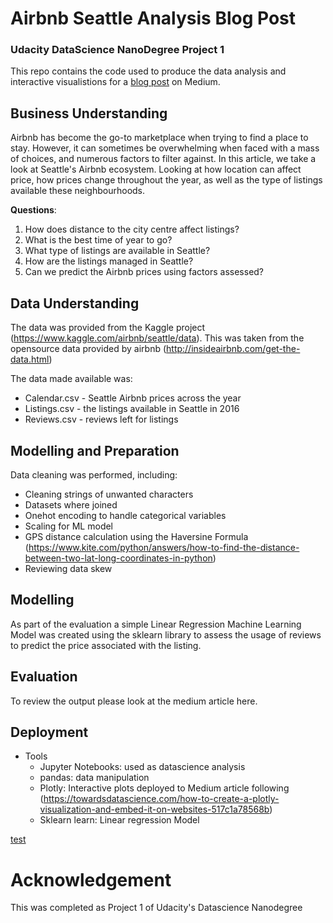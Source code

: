 # Airbnb Seattle Analysis Blog Post
### Udacity DataScience NanoDegree Project 1

This repo contains the code used to produce the data analysis and interactive visualistions for a [blog post](https://medium.com/p/438db3d27c4f/edit) on Medium.

## Business Understanding

Airbnb has become the go-to marketplace when trying to find a place to stay. However, it can sometimes be overwhelming when faced with a mass of choices, and numerous factors to filter against. In this article, we take a look at Seattle's Airbnb ecosystem. Looking at how location can affect price, how prices change throughout the year, as well as the type of listings available these neighbourhoods.

**Questions**:
1. How does distance to the city centre affect listings?
2. What is the best time of year to go?
3. What type of listings are available in Seattle?
4. How are the listings managed in Seattle?
5. Can we predict the Airbnb prices using factors assessed?

## Data Understanding

The data was provided from the Kaggle project (https://www.kaggle.com/airbnb/seattle/data). This was taken from the opensource data provided by airbnb (http://insideairbnb.com/get-the-data.html)

The data made available was:
- Calendar.csv - Seattle Airbnb prices across the year
- Listings.csv - the listings available in Seattle in 2016
- Reviews.csv - reviews left for listings

## Modelling and Preparation

Data cleaning was performed, including:

- Cleaning strings of unwanted characters
- Datasets where joined
- Onehot encoding to handle categorical variables
- Scaling for ML model
- GPS distance calculation using the Haversine Formula (https://www.kite.com/python/answers/how-to-find-the-distance-between-two-lat-long-coordinates-in-python)
- Reviewing data skew

## Modelling

As part of the evaluation a simple Linear Regression Machine Learning Model was created using the sklearn library to assess the usage of reviews to predict the price associated with the listing.

## Evaluation

To review the output please look at the medium article here.

## Deployment
- Tools
    - Jupyter Notebooks: used as datascience analysis
    - pandas: data manipulation
    - Plotly: Interactive plots deployed to Medium article following (https://towardsdatascience.com/how-to-create-a-plotly-visualization-and-embed-it-on-websites-517c1a78568b)
    - Sklearn learn: Linear regression Model
    
[test](images/review_scores_distribtion.png)

# Acknowledgement
 This was completed as Project 1 of Udacity's Datascience Nanodegree
